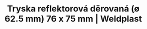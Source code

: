 ---
Link: "file:/Users/vinayakpatel/Downloads/www.weldplast.cz/tryska-reflektorova-derovana-o-625-mm-76-x-75-mm"
product_name: "Tryska reflektorová děrovaná (ø 62.5 mm) 76 x 75 mm76 x 75 mm"
product_id: "Obj. číslo:107.329"
title: "Tryska reflektorová děrovaná (ø 62.5 mm) 76 x 75 mm | Weldplast"
product_desc: ""
product_specs: ""
product_downloads: ""
href: ""
accessories: ""
similar_products: ""
---